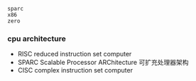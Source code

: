 ```
sparc
x86
zero
```

### cpu architecture 
* RISC reduced instruction set computer
* SPARC Scalable Processor ARChitecture 可扩充处理器架构
* CISC complex instruction set computer